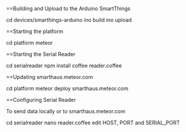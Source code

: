 

==Building and Upload to the Arduino SmartThings 

cd devices/smarthings-arduino
ino build
ino upload

==Starting the platform

cd platform
meteor

==Starting the Serial Reader

cd serialreader
npm install
coffee reader.coffee

==Updating smarthaus.meteor.com

cd platform
meteor deploy smarthaus.meteor.com

==Configuring Serial Reader

To send data locally or to smarthaus.meteor.com

cd serialreader
nano reader.coffee
edit HOST, PORT and SERIAL_PORT

